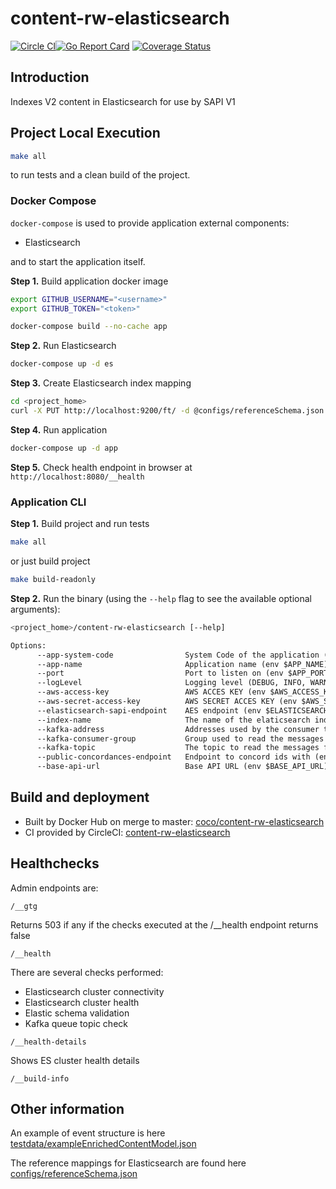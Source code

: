 # content-rw-elasticsearch

[![Circle CI](https://circleci.com/gh/Financial-Times/content-rw-elasticsearch/tree/master.png?style=shield)](https://circleci.com/gh/Financial-Times/content-rw-elasticsearch/tree/master)[![Go Report Card](https://goreportcard.com/badge/github.com/Financial-Times/content-rw-elasticsearch)](https://goreportcard.com/report/github.com/Financial-Times/content-rw-elasticsearch) [![Coverage Status](https://coveralls.io/repos/github/Financial-Times/content-rw-elasticsearch/badge.svg)](https://coveralls.io/github/Financial-Times/content-rw-elasticsearch)

## Introduction

Indexes V2 content in Elasticsearch for use by SAPI V1

## Project Local Execution

```sh
make all
```

to run tests and a clean build of the project.


### Docker Compose

`docker-compose` is used to provide application external components:

* Elasticsearch

and to start the application itself.

**Step 1.** Build application docker image

```sh
export GITHUB_USERNAME="<username>"
export GITHUB_TOKEN="<token>"

docker-compose build --no-cache app
```

**Step 2.** Run Elasticsearch

```sh
docker-compose up -d es
```

**Step 3.** Create Elasticsearch index mapping

```sh
cd <project_home>
curl -X PUT http://localhost:9200/ft/ -d @configs/referenceSchema.json
```

**Step 4.** Run application

```sh
docker-compose up -d app
```

**Step 5.** Check health endpoint in browser at `http://localhost:8080/__health`

### Application CLI

**Step 1.** Build project and run tests

```sh
make all
```

or just build project

```sh
make build-readonly
```

**Step 2.** Run the binary (using the `--help` flag to see the available optional arguments):

```sh
<project_home>/content-rw-elasticsearch [--help]
```

```txt
Options:
      --app-system-code                System Code of the application (env $APP_SYSTEM_CODE) (default "content-rw-elasticsearch")
      --app-name                       Application name (env $APP_NAME) (default "content-rw-elasticsearch")
      --port                           Port to listen on (env $APP_PORT) (default "8080")
      --logLevel                       Logging level (DEBUG, INFO, WARN, ERROR) (env $LOG_LEVEL) (default "INFO")
      --aws-access-key                 AWS ACCES KEY (env $AWS_ACCESS_KEY_ID)
      --aws-secret-access-key          AWS SECRET ACCES KEY (env $AWS_SECRET_ACCESS_KEY)
      --elasticsearch-sapi-endpoint    AES endpoint (env $ELASTICSEARCH_SAPI_ENDPOINT) (default "http://localhost:9200")
      --index-name                     The name of the elaticsearch index (env $ELASTICSEARCH_SAPI_INDEX) (default "ft")
      --kafka-address                  Addresses used by the consumer to connect to Kafka (env $KAFKA_ADDR) (default "http://localhost:29092")
      --kafka-consumer-group           Group used to read the messages from the queue (env $KAFKA_CONSUMER_GROUP) (default "content-rw-elasticsearch")
      --kafka-topic                    The topic to read the messages from (env $KAFKA_TOPIC) (default "CombinedPostPublicationEvents")
      --public-concordances-endpoint   Endpoint to concord ids with (env $PUBLIC_CONCORDANCES_ENDPOINT) (default "http://public-concordances-api:8080")
      --base-api-url                   Base API URL (env $BASE_API_URL) (default "https://api.ft.com/")
```

## Build and deployment

* Built by Docker Hub on merge to master: [coco/content-rw-elasticsearch](https://hub.docker.com/r/coco/content-rw-elasticsearch/)
* CI provided by CircleCI: [content-rw-elasticsearch](https://circleci.com/gh/Financial-Times/content-rw-elasticsearch)

## Healthchecks

Admin endpoints are:

`/__gtg`

Returns 503 if any if the checks executed at the /__health endpoint returns false

`/__health`

There are several checks performed:

* Elasticsearch cluster connectivity
* Elasticsearch cluster health
* Elastic schema validation
* Kafka queue topic check

`/__health-details`

Shows ES cluster health details

`/__build-info`

## Other information

An example of event structure is here [testdata/exampleEnrichedContentModel.json](messaging/testdata/exampleEnrichedContentModel.json)

The reference mappings for Elasticsearch are found here [configs/referenceSchema.json](configs/referenceSchema.json)
